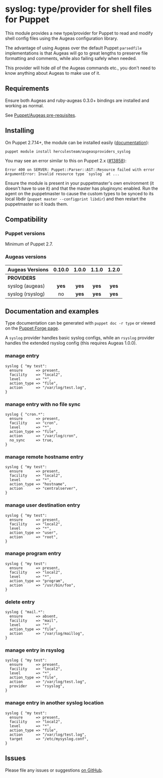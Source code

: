 # syslog: type/provider for shell files for Puppet

This module provides a new type/provider for Puppet to read and modify shell
config files using the Augeas configuration library.

The advantage of using Augeas over the default Puppet `parsedfile`
implementations is that Augeas will go to great lengths to preserve file
formatting and comments, while also failing safely when needed.

This provider will hide *all* of the Augeas commands etc., you don't need to
know anything about Augeas to make use of it.

## Requirements

Ensure both Augeas and ruby-augeas 0.3.0+ bindings are installed and working as
normal.

See [Puppet/Augeas pre-requisites](http://docs.puppetlabs.com/guides/augeas.html#pre-requisites).

## Installing

On Puppet 2.7.14+, the module can be installed easily ([documentation](http://docs.puppetlabs.com/puppet/latest/reference/modules_installing.html)):

    puppet module install herculesteam/augeasproviders_syslog

You may see an error similar to this on Puppet 2.x ([#13858](http://projects.puppetlabs.com/issues/13858)):

    Error 400 on SERVER: Puppet::Parser::AST::Resource failed with error ArgumentError: Invalid resource type `syslog` at ...

Ensure the module is present in your puppetmaster's own environment (it doesn't
have to use it) and that the master has pluginsync enabled.  Run the agent on
the puppetmaster to cause the custom types to be synced to its local libdir
(`puppet master --configprint libdir`) and then restart the puppetmaster so it
loads them.

## Compatibility

### Puppet versions

Minimum of Puppet 2.7.

### Augeas versions

Augeas Versions           | 0.10.0  | 1.0.0   | 1.1.0   | 1.2.0   |
:-------------------------|:-------:|:-------:|:-------:|:-------:|
**PROVIDERS**             |
syslog (augeas)           | **yes** | **yes** | **yes** | **yes** |
syslog (rsyslog)          | no      | **yes** | **yes** | **yes** |

## Documentation and examples

Type documentation can be generated with `puppet doc -r type` or viewed on the
[Puppet Forge page](http://forge.puppetlabs.com/herculesteam/augeasproviders_syslog).

A `syslog` provider handles basic syslog configs, while an `rsyslog` provider
handles the extended rsyslog config (this requires Augeas 1.0.0).

### manage entry

    syslog { "my test":
      ensure      => present,
      facility    => "local2",
      level       => "*",
      action_type => "file",
      action      => "/var/log/test.log",
    }

### manage entry with no file sync

    syslog { "cron.*":
      ensure      => present,
      facility    => "cron",
      level       => "*",
      action_type => "file",
      action      => "/var/log/cron",
      no_sync     => true,
    }

### manage remote hostname entry

    syslog { "my test":
      ensure      => present,
      facility    => "local2",
      level       => "*",
      action_type => "hostname",
      action      => "centralserver",
    }

### manage user destination entry

    syslog { "my test":
      ensure      => present,
      facility    => "local2",
      level       => "*",
      action_type => "user",
      action      => "root",
    }

### manage program entry

    syslog { "my test":
      ensure      => present,
      facility    => "local2",
      level       => "*",
      action_type => "program",
      action      => "/usr/bin/foo",
    }

### delete entry

    syslog { "mail.*":
      ensure      => absent,
      facility    => "mail",
      level       => "*",
      action_type => "file",
      action      => "/var/log/maillog",
    }

### manage entry in rsyslog

    syslog { "my test":
      ensure      => present,
      facility    => "local2",
      level       => "*",
      action_type => "file",
      action      => "/var/log/test.log",
      provider    => "rsyslog",
    }

### manage entry in another syslog location

    syslog { "my test":
      ensure      => present,
      facility    => "local2",
      level       => "*",
      action_type => "file",
      action      => "/var/log/test.log",
      target      => "/etc/mysyslog.conf",
    }

## Issues

Please file any issues or suggestions [on GitHub](https://github.com/hercules-team/augeasproviders_syslog/issues).
